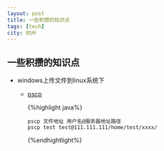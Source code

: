 ```yaml
---
layout: post
title: 一些积攒的知识点 
tags: [tech]
city: 杭州 
---
```



一些积攒的知识点
---------
+ windows上传文件到linux系统下
  + [pscp](http://www.chiark.greenend.org.uk/~sgtatham/putty/latest.html)

	
	{%highlight java%}
		
		pscp 文件地址 用户名@服务器地址路径
		pscp test test@111.111.111/home/test/xxxx/
		
	{%endhightlight%}



